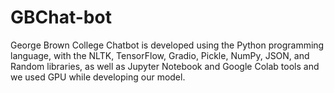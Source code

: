 # GBChat-bot
George Brown College Chatbot is developed using the Python programming language, with the NLTK, TensorFlow, Gradio, Pickle, NumPy, JSON, and Random libraries, as well as Jupyter Notebook and Google Colab tools and we used GPU while developing our model.
